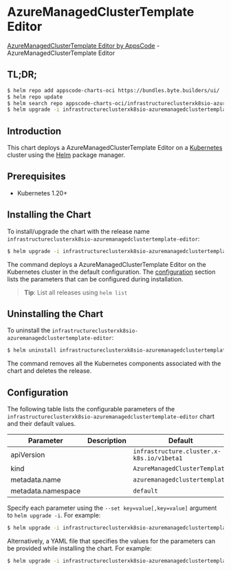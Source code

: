 # AzureManagedClusterTemplate Editor

[AzureManagedClusterTemplate Editor by AppsCode](https://appscode.com) - AzureManagedClusterTemplate Editor

## TL;DR;

```bash
$ helm repo add appscode-charts-oci https://bundles.byte.builders/ui/
$ helm repo update
$ helm search repo appscode-charts-oci/infrastructureclusterxk8sio-azuremanagedclustertemplate-editor --version=v0.14.0
$ helm upgrade -i infrastructureclusterxk8sio-azuremanagedclustertemplate-editor appscode-charts-oci/infrastructureclusterxk8sio-azuremanagedclustertemplate-editor -n default --create-namespace --version=v0.14.0
```

## Introduction

This chart deploys a AzureManagedClusterTemplate Editor on a [Kubernetes](http://kubernetes.io) cluster using the [Helm](https://helm.sh) package manager.

## Prerequisites

- Kubernetes 1.20+

## Installing the Chart

To install/upgrade the chart with the release name `infrastructureclusterxk8sio-azuremanagedclustertemplate-editor`:

```bash
$ helm upgrade -i infrastructureclusterxk8sio-azuremanagedclustertemplate-editor appscode-charts-oci/infrastructureclusterxk8sio-azuremanagedclustertemplate-editor -n default --create-namespace --version=v0.14.0
```

The command deploys a AzureManagedClusterTemplate Editor on the Kubernetes cluster in the default configuration. The [configuration](#configuration) section lists the parameters that can be configured during installation.

> **Tip**: List all releases using `helm list`

## Uninstalling the Chart

To uninstall the `infrastructureclusterxk8sio-azuremanagedclustertemplate-editor`:

```bash
$ helm uninstall infrastructureclusterxk8sio-azuremanagedclustertemplate-editor -n default
```

The command removes all the Kubernetes components associated with the chart and deletes the release.

## Configuration

The following table lists the configurable parameters of the `infrastructureclusterxk8sio-azuremanagedclustertemplate-editor` chart and their default values.

|     Parameter      | Description |                       Default                        |
|--------------------|-------------|------------------------------------------------------|
| apiVersion         |             | <code>infrastructure.cluster.x-k8s.io/v1beta1</code> |
| kind               |             | <code>AzureManagedClusterTemplate</code>             |
| metadata.name      |             | <code>azuremanagedclustertemplate</code>             |
| metadata.namespace |             | <code>default</code>                                 |


Specify each parameter using the `--set key=value[,key=value]` argument to `helm upgrade -i`. For example:

```bash
$ helm upgrade -i infrastructureclusterxk8sio-azuremanagedclustertemplate-editor appscode-charts-oci/infrastructureclusterxk8sio-azuremanagedclustertemplate-editor -n default --create-namespace --version=v0.14.0 --set apiVersion=infrastructure.cluster.x-k8s.io/v1beta1
```

Alternatively, a YAML file that specifies the values for the parameters can be provided while
installing the chart. For example:

```bash
$ helm upgrade -i infrastructureclusterxk8sio-azuremanagedclustertemplate-editor appscode-charts-oci/infrastructureclusterxk8sio-azuremanagedclustertemplate-editor -n default --create-namespace --version=v0.14.0 --values values.yaml
```
